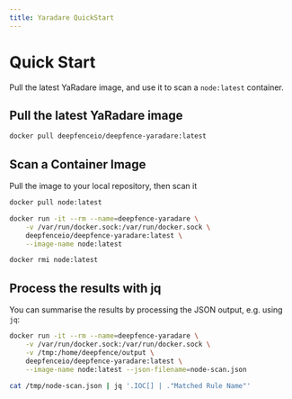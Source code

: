 ```yaml
---
title: Yaradare QuickStart
---
```


# Quick Start

Pull the latest YaRadare image, and use it to scan a `node:latest` container.

## Pull the latest YaRadare image

```bash
docker pull deepfenceio/deepfence-yaradare:latest
```

## Scan a Container Image

Pull the image to your local repository, then scan it

```bash
docker pull node:latest

docker run -it --rm --name=deepfence-yaradare \
    -v /var/run/docker.sock:/var/run/docker.sock \
    deepfenceio/deepfence-yaradare:latest \
    --image-name node:latest

docker rmi node:latest
```

## Process the results with jq

You can summarise the results by processing the JSON output, e.g. using `jq`:

```bash
docker run -it --rm --name=deepfence-yaradare \
    -v /var/run/docker.sock:/var/run/docker.sock \
    -v /tmp:/home/deepfence/output \
    deepfenceio/deepfence-yaradare:latest \
    --image-name node:latest --json-filename=node-scan.json

cat /tmp/node-scan.json | jq '.IOC[] | ."Matched Rule Name"'
```
